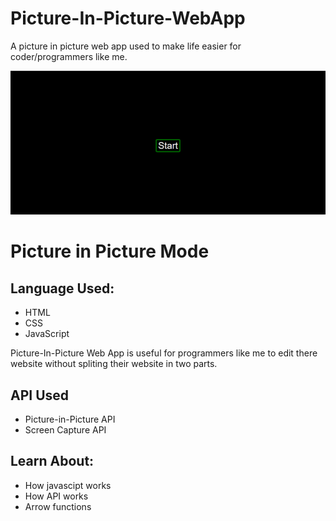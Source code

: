 # Picture-In-Picture-WebApp
A picture in picture web app used to make life easier for coder/programmers like me. 


![Deepak](Images/Deepak.png)
#  **Picture in Picture Mode**
## Language Used:
 * HTML
 * CSS
 * JavaScript

Picture-In-Picture Web App is useful for programmers like me to edit there website without spliting their website in two parts. 
## API Used
* Picture-in-Picture API
* Screen Capture API 

## Learn About:
* How javascipt works
* How API works
* Arrow functions
